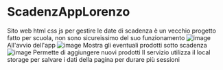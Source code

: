 # ScadenzAppLorenzo
Sito web html css js per gestire le date di scadenza
è un vecchio progetto fatto per scuola, non sono sicureissimo del suo funzionamento
![image](https://user-images.githubusercontent.com/88227516/141002807-d982075d-472a-496f-a4e0-3905fbb54f2b.png)
All'avvio dell'app
![image](https://user-images.githubusercontent.com/88227516/141002893-2d059f6b-d979-47e1-bf30-1a1d19070d4d.png)
Mostra gli eventuali prodotti sotto scadenza
![image](https://user-images.githubusercontent.com/88227516/141002981-c5e7e67a-b426-43ec-9668-b9910c797e3f.png)
Permette di aggiungere nuovi prodotti
Il servizio utilizza il local storage per salvare i dati della pagina per durare più sessioni
